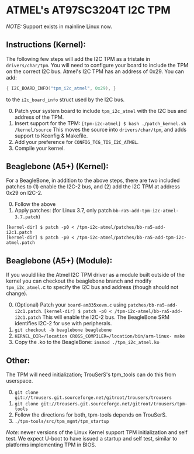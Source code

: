 ATMEL's AT97SC3204T I2C TPM
==================================================

*NOTE:* Support exists in mainline Linux now. 

## Instructions (Kernel):

The following few steps will add the I2C TPM as a tristate in `drivers/char/tpm`.
You will need to configure your board to include the TPM on the correct I2C bus. 
Atmel's I2C TPM has an address of 0x29. You can add: 
```cpp
{ I2C_BOARD_INFO("tpm_i2c_atmel", 0x29), }
```
to the `i2c_board_info` struct used by the I2C bus.

0. Patch your system board to include `tpm_i2c_atmel` with the I2C bus and address of the TPM. 
1. Insert support for the TPM: `[tpm-i2c-atmel] $ bash ./patch_kernel.sh /kernel/source` 
   This moves the source into `drivers/char/tpm`, and adds support to Kconfig & Makefile.
2. Add your preference for `CONFIG_TCG_TIS_I2C_ATMEL`.
3. Compile your kernel.

## Beaglebone (A5+) (Kernel):

For a BeagleBone, in addition to the above steps, there are two included patches
to (1) enable the I2C-2 bus, and (2) add the I2C TPM at address 0x29 on I2C-2.

0. Follow the above
1. Apply patches: (for Linux 3.7, only patch `bb-ra5-add-tpm-i2c-atmel-3.7.patch`)
```
[kernel-dir] $ patch -p0 < /tpm-i2c-atmel/patches/bb-ra5-add-i2c1.patch
[kernel-dir] $ patch -p0 < /tpm-i2c-atmel/patches/bb-ra5-add-tpm-i2c-atmel.patch
```

## Beaglebone (A5+) (Module):

If you would like the Atmel I2C TPM driver as a module built outside of the kernel
you can checkout the beaglebone branch and modify `tpm_i2c_atmel.`c to specify the 
I2C bus and address (though should not change).

0. (Optional) Patch your `board-am335xevm.c` using `patches/bb-ra5-add-i2c1.patch`.
   `[kernel-dir] $ patch -p0 < /tpm-i2c-atmel/bb-ra5-add-i2c1.patch`
   This will enable the I2C-2 bus. The BeagleBone SRM identifies I2C-2 for use with
   peripherals. 
3. `git checkout -b beaglebone beaglebone`
4. `KERNEL_DIR=/location CROSS_COMPILER=/location/bin/arm-linux- make`
5. Copy the .ko to the BeagleBone: `insmod ./tpm_i2c_atmel.ko`

## Other:

The TPM will need initialization; TrouSerS's tpm_tools can do this from userspace.

0. `git clone git://trousers.git.sourceforge.net/gitroot/trousers/trousers`
1. `git clone git://trousers.git.sourceforge.net/gitroot/trousers/tpm-tools`
2. Follow the directions for both, tpm-tools depends on TrouSerS.
3. `./tpm-tools/src/tpm_mgmt/tpm_startup`

*Note:* newer versions of the Linux Kernel support TPM initialization and self test.
  We expect U-boot to have issued a startup and self test, similar to platforms 
  implementing TPM in BIOS.

